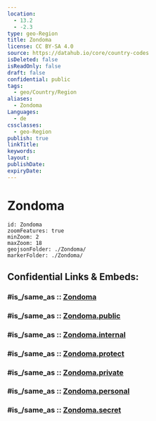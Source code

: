 ```yaml
---
location:
  - 13.2
  - -2.3
type: geo-Region
title: Zondoma
license: CC BY-SA 4.0
source: https://datahub.io/core/country-codes
isDeleted: false
isReadOnly: false
draft: false
confidential: public
tags:
  - geo/Country/Region
aliases:
  - Zondoma
Languages:
  - de
cssclasses:
  - geo-Region
publish: true
linkTitle:
keywords:
layout:
publishDate:
expiryDate:
---
```


# Zondoma

```leaflet
id: Zondoma
zoomFeatures: true 
minZoom: 2 
maxZoom: 18
geojsonFolder: ./Zondoma/
markerFolder: ./Zondoma/
```


## Confidential Links & Embeds: 

### #is_/same_as :: [Zondoma](/_Standards/Earth/Continent/Africa/Africa~West/Burkina_Faso/Regions~Burkina_Faso/Nord/counties~Nord/Zondoma.md) 

### #is_/same_as :: [Zondoma.public](/_public/Earth/Continent/Africa/Africa~West/Burkina_Faso/Regions~Burkina_Faso/Nord/counties~Nord/Zondoma.public.md) 

### #is_/same_as :: [Zondoma.internal](/_internal/Earth/Continent/Africa/Africa~West/Burkina_Faso/Regions~Burkina_Faso/Nord/counties~Nord/Zondoma.internal.md) 

### #is_/same_as :: [Zondoma.protect](/_protect/Earth/Continent/Africa/Africa~West/Burkina_Faso/Regions~Burkina_Faso/Nord/counties~Nord/Zondoma.protect.md) 

### #is_/same_as :: [Zondoma.private](/_private/Earth/Continent/Africa/Africa~West/Burkina_Faso/Regions~Burkina_Faso/Nord/counties~Nord/Zondoma.private.md) 

### #is_/same_as :: [Zondoma.personal](/_personal/Earth/Continent/Africa/Africa~West/Burkina_Faso/Regions~Burkina_Faso/Nord/counties~Nord/Zondoma.personal.md) 

### #is_/same_as :: [Zondoma.secret](/_secret/Earth/Continent/Africa/Africa~West/Burkina_Faso/Regions~Burkina_Faso/Nord/counties~Nord/Zondoma.secret.md)

